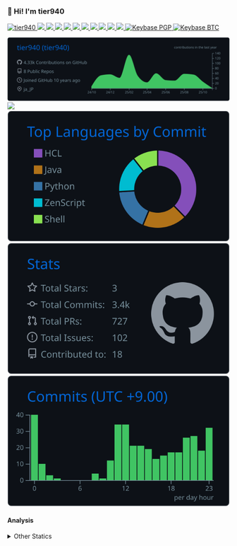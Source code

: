 ### 👋 Hi! I'm tier940

<p align="left"> 
  <a href="https://github.com/tier940/tier940/">
    <img src="https://komarev.com/ghpvc/?username=tier940" alt="tier940" />
  </a>
  <a href="http://twitter.com/tier940">
    <img height="20" src="https://img.shields.io/twitter/follow/tier940?label=Twitter&logo=twitter&style=flat" />
  </a>
  <a href="https://github.com/tier940">
    <img height="20" src="https://img.shields.io/github/followers/tier940?label=follow&logo=github&style=flat" />
  </a>
  <a href="https://www.reddit.com/user/tier940">
    <img height="20" src="https://img.shields.io/reddit/user-karma/combined/tier940?label=Reddit&logo=reddit&style=flat" />
  </a>
  <a href="https://stackoverflow.com/users/17317833/tier940">
    <img height="20" src="https://img.shields.io/stackexchange/stackoverflow/r/17317833?label=StackOverflow&logo=stack-overflow&style=flat" />
  </a>
  <a href="https://zenn.dev/tier940">
    <img height="20" src="https://zenn.badge.nikaera.com/s/tier940/likes" />
  </a>
  <a href="https://zenn.dev/tier940">
    <img height="20" src="https://zenn.badge.nikaera.com/s/tier940/followers" />
  </a>
  <a href="https://zenn.dev/tier940">
    <img height="20" src="https://zenn.badge.nikaera.com/s/tier940/articles" />
  </a>
  <a href="http://qiita.com/tier940">
    <img height="20" src="https://qiita-badge.apiapi.app/s/tier940/posts.svg" />
  </a>
  <a href="http://qiita.com/tier940">
    <img height="20" src="https://qiita-badge.apiapi.app/s/tier940/contributions.svg" />
  </a>
  <a href="https://github.com/tier940/tier940/">
    <img height="20" src="https://github.com/tier940/tier940/actions/workflows/main.yml/badge.svg" />
  </a>
  <a href="https://keybase.io/tier940">
    <img alt="Keybase PGP" src="https://img.shields.io/keybase/pgp/tier940">
  </a>
  <a href="https://keybase.io/tier940">
    <img alt="Keybase BTC" src="https://img.shields.io/keybase/btc/tier940">
  </a>
</p>

[![](https://raw.githubusercontent.com/tier940/tier940/main/profile-summary-card-output/github_dark/0-profile-details.svg)](https://github.com/vn7n24fzkq/github-profile-summary-cards)
[![](https://raw.githubusercontent.com/tier940/tier940/main/profile-summary-card-output/github_dark/1-repos-per-language.svg)](https://github.com/vn7n24fzkq/github-profile-summary-cards) [![](https://raw.githubusercontent.com/tier940/tier940/main/profile-summary-card-output/github_dark/2-most-commit-language.svg)](https://github.com/vn7n24fzkq/github-profile-summary-cards)
[![](https://raw.githubusercontent.com/tier940/tier940/main/profile-summary-card-output/github_dark/3-stats.svg)](https://github.com/vn7n24fzkq/github-profile-summary-cards) [![](https://raw.githubusercontent.com/tier940/tier940/main/profile-summary-card-output/github_dark/4-productive-time.svg)](https://github.com/vn7n24fzkq/github-profile-summary-cards)


#### Analysis
<!-- <img height="150" src="https://github.com/tier940/tier940/blob/master/images/stat.svg" alt="Alternative Text"/> -->

<details>
  <summary>Other Statics</summary>
  <!--START_SECTION:waka-->
![Code Time](http://img.shields.io/badge/Code%20Time-4%2C510%20hrs%2035%20mins-blue)

**🐱 My GitHub Data** 

> 📦 35.8 kB Used in GitHub's Storage 
 > 
> 💼 Opted to Hire
 > 
> 📜 8 Public Repositories 
 > 
> 🔑 5 Private Repositories 
 > 
**I'm an Early 🐤** 

```text
🌞 Morning                3050 commits        ████░░░░░░░░░░░░░░░░░░░░░   16.78 % 
🌆 Daytime                6531 commits        █████████░░░░░░░░░░░░░░░░   35.92 % 
🌃 Evening                6702 commits        █████████░░░░░░░░░░░░░░░░   36.86 % 
🌙 Night                  1897 commits        ███░░░░░░░░░░░░░░░░░░░░░░   10.43 % 
```
📅 **I'm Most Productive on Saturday** 

```text
Monday                   1850 commits        ███░░░░░░░░░░░░░░░░░░░░░░   10.18 % 
Tuesday                  2941 commits        ████░░░░░░░░░░░░░░░░░░░░░   16.18 % 
Wednesday                2303 commits        ███░░░░░░░░░░░░░░░░░░░░░░   12.67 % 
Thursday                 1791 commits        ██░░░░░░░░░░░░░░░░░░░░░░░   09.85 % 
Friday                   2554 commits        ████░░░░░░░░░░░░░░░░░░░░░   14.05 % 
Saturday                 3383 commits        █████░░░░░░░░░░░░░░░░░░░░   18.61 % 
Sunday                   3358 commits        █████░░░░░░░░░░░░░░░░░░░░   18.47 % 
```


📊 **This Week I Spent My Time On** 

```text
🕑︎ Time Zone: Asia/Tokyo

💬 Programming Languages: 
Other                    30 hrs 11 mins      ██████████████████████░░░   87.09 % 
Java                     2 hrs 19 mins       ██░░░░░░░░░░░░░░░░░░░░░░░   06.73 % 
Markdown                 55 mins             █░░░░░░░░░░░░░░░░░░░░░░░░   02.67 % 
INI                      33 mins             ░░░░░░░░░░░░░░░░░░░░░░░░░   01.59 % 
Gradle                   10 mins             ░░░░░░░░░░░░░░░░░░░░░░░░░   00.49 % 

🔥 Editors: 
Edge                     29 hrs 48 mins      █████████████████████░░░░   85.98 % 
IntelliJ IDEA            2 hrs 44 mins       ██░░░░░░░░░░░░░░░░░░░░░░░   07.91 % 
VS Code                  1 hr 44 mins        █░░░░░░░░░░░░░░░░░░░░░░░░   05.03 % 
Chrome                   22 mins             ░░░░░░░░░░░░░░░░░░░░░░░░░   01.08 % 

💻 Operating System: 
Windows                  30 hrs 55 mins      ██████████████████████░░░   89.18 % 
Mac                      3 hrs 19 mins       ██░░░░░░░░░░░░░░░░░░░░░░░   09.57 % 
Unknown OS               22 mins             ░░░░░░░░░░░░░░░░░░░░░░░░░   01.08 % 
Linux                    3 mins              ░░░░░░░░░░░░░░░░░░░░░░░░░   00.17 % 
```

**I Mostly Code in Java** 

```text
Java                     17 repos            █████████████░░░░░░░░░░░░   53.12 % 
ZenScript                3 repos             ██░░░░░░░░░░░░░░░░░░░░░░░   09.38 % 
Shell                    2 repos             ██░░░░░░░░░░░░░░░░░░░░░░░   06.25 % 
Python                   2 repos             ██░░░░░░░░░░░░░░░░░░░░░░░   06.25 % 
HTML                     1 repo              █░░░░░░░░░░░░░░░░░░░░░░░░   03.12 % 
```



**Timeline**

![Lines of Code chart](https://raw.githubusercontent.com/tier940/tier940/main/assets/bar_graph.png)


 Last Updated on 26/09/2024 00:08:26 UTC
<!--END_SECTION:waka-->
</details>

